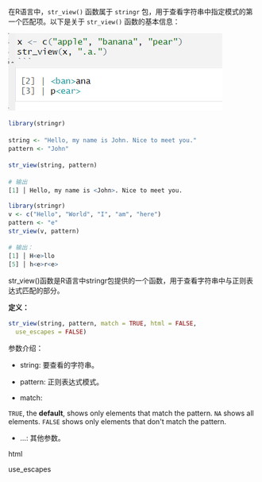 在R语言中，`str_view()` 函数属于 `stringr` 包，用于查看字符串中指定模式的第一个匹配项。以下是关于 `str_view()` 函数的基本信息：

![Pasted image 20231123193620](attachments/Pasted%20image%2020231123193620.png)

```R
library(stringr)

string <- "Hello, my name is John. Nice to meet you."
pattern <- "John"

str_view(string, pattern)

# 输出
[1] │ Hello, my name is <John>. Nice to meet you.
```

```R
library(stringr)
v <- c("Hello", "World", "I", "am", "here")
pattern <- "e"
str_view(v, pattern)

# 输出：
[1] │ H<e>llo
[5] │ h<e>r<e>
```
str_view()函数是R语言中stringr包提供的一个函数，用于查看字符串中与正则表达式匹配的部分。

**定义：**
```R
str_view(string, pattern, match = TRUE, html = FALSE,
  use_escapes = FALSE)
```

参数介绍：
- string: 要查看的字符串。

- pattern: 正则表达式模式。

- match: 

`TRUE`, the  **default**, shows only elements that match the pattern.
`NA` shows all elements.
`FALSE` shows only elements that don't match the pattern.

- ...: 其他参数。

html
 
use_escapes



